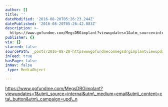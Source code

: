 ```yaml
---
author: []
title: ''
dateModified: '2016-08-20T05:26:23.244Z'
datePublished: '2016-08-20T05:26:42.083Z'
description: >-
  https://www.gofundme.com/MegsDRGimplant?viewupdates=1&utm_source=internal&utm_medium=email&utm_content=cta_button&utm_campaign=upd_n
publisher: {}
via: {}
starred: false
sourcePath: _posts/2016-08-20-httpswwwgofundmecommegsdrgimplantviewupdates1andutm_so.md
inFeed: true
hasPage: false
inNav: false
_type: MediaObject

---
```

https://www.gofundme.com/MegsDRGimplant?viewupdates=1&utm\_source=internal&utm\_medium=email&utm\_content=cta\_button&utm\_campaign=upd\_n
